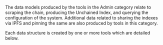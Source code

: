 The data models produced by the tools in the Admin category relate to scraping the chain, producing
the Unchained Index, and querying the configuration of the system. Additional data related to
sharing the indexes via IPFS and pinning the same are also produced by tools in this category.

Each data structure is created by one or more tools which are detailed below.
